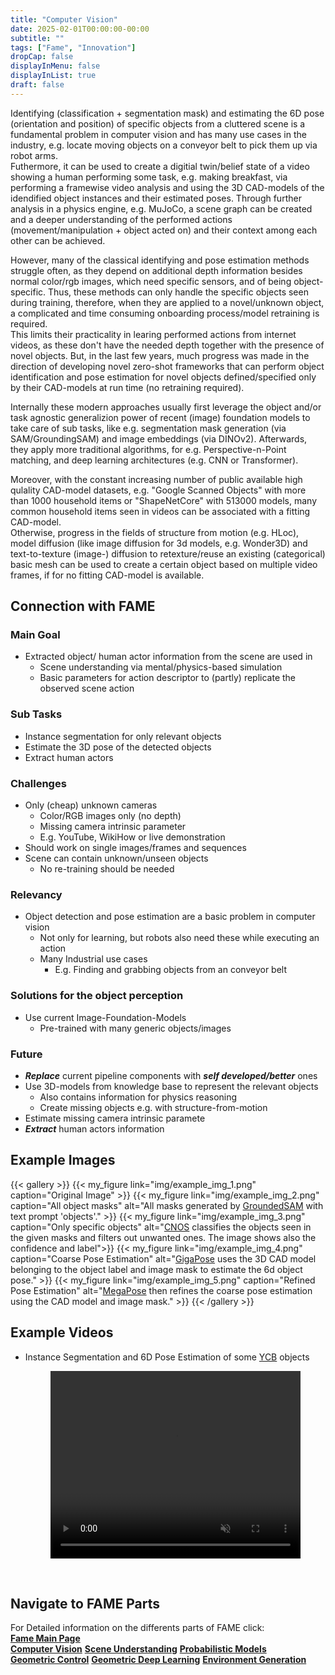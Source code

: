 ```yaml
---
title: "Computer Vision"
date: 2025-02-01T00:00:00-00:00
subtitle: ""
tags: ["Fame", "Innovation"]
dropCap: false
displayInMenu: false
displayInList: true
draft: false
---
```


Identifying (classification + segmentation mask) and estimating the 6D pose (orientation and position) of specific objects from a cluttered scene is a fundamental problem in computer vision and has many use cases in the industry, e.g. locate moving objects on a conveyor belt to pick them up via robot arms.\
Futhermore, it can be used to create a digitial twin/belief state of a video showing a human performing some task, e.g. making breakfast, via performing a framewise video analysis and using the 3D CAD-models of the idendified object instances and their estimated poses.
Through further analysis in a physics engine, e.g. MuJoCo, a scene graph can be created and a deeper understanding of the performed actions (movement/manipulation + object acted on) and their context among each other can be achieved.

However, many of the classical identifying and pose estimation methods struggle often, as they depend on additional depth information besides normal color/rgb images, which need specific sensors, and of being object-specific. Thus, these methods can only handle the specific objects seen during training, therefore, when they are applied to a novel/unknown object, a complicated and time consuming onboarding process/model retraining is required.\
This limits their practicality in learing performed actions from internet videos, as these don't have the needed depth together with the presence of novel objects.
But, in the last few years, much progress was made in the direction of developing novel zero-shot frameworks that can perform object identification and pose estimation for novel objects defined/specified only by their CAD-models at run time (no retraining required).

Internally these modern approaches usually first leverage the object and/or task agnostic generalizion power of recent (image) foundation models to take care of sub tasks, like e.g. segmentation mask generation (via SAM/GroundingSAM) and image embeddings (via DINOv2).
Afterwards, they apply more traditional algorithms, for e.g. Perspective-n-Point matching, and deep learning architectures (e.g. CNN or Transformer).

Moreover, with the constant increasing number of public available high qulality CAD-model datasets, e.g. "Google Scanned Objects" with more than 1000 household items or "ShapeNetCore" with 513000 models, many common household items seen in videos can be associated with a fitting CAD-model.\
Otherwise, progress in the fields of structure from motion (e.g. HLoc), model diffusion (like image diffusion for 3d models, e.g. Wonder3D) and text-to-texture (image-) diffusion to retexture/reuse an existing (categorical) basic mesh can be used to create  a certain object based on multiple video frames, if for no fitting CAD-model is available.

## Connection with FAME

### Main Goal

- Extracted object/ human actor information from the scene are used in
  - Scene understanding via mental/physics-based simulation
  - Basic parameters for action descriptor to (partly) replicate the observed scene action


### Sub Tasks

- Instance segmentation for only relevant objects
- Estimate the 3D pose of the detected objects
- Extract human actors


### Challenges

- Only (cheap) unknown cameras
  - Color/RGB images only (no depth)
  - Missing camera intrinsic parameter
  - E.g. YouTube, WikiHow or live demonstration
- Should work on single images/frames and sequences
- Scene can contain unknown/unseen objects
  - No re-training should be needed


### Relevancy

- Object detection and pose estimation are a basic problem in computer vision
  - Not only for learning, but robots also need these while executing an action
  - Many Industrial use cases
    - E.g. Finding and grabbing objects from an conveyor belt


### Solutions for the object perception

- Use current Image-Foundation-Models
  - Pre-trained with many generic objects/images


### Future

- ***Replace*** current pipeline components with ***self developed/better*** ones
- Use 3D-models from knowledge base to represent the relevant objects
  - Also contains information for physics reasoning
  - Create missing objects e.g. with structure-from-motion
- Estimate missing camera intrinsic paramete
- ***Extract*** human actors information


## Example Images

{{< gallery >}}
  {{< my_figure link="img/example_img_1.png" caption="Original Image" >}}
  {{< my_figure link="img/example_img_2.png" caption="All object masks" alt="All masks generated by <a target='_blank' href='https://arxiv.org/abs/2401.14159'>GroundedSAM</a> with text prompt 'objects'." >}}
  {{< my_figure link="img/example_img_3.png" caption="Only specific objects" alt="<a target='_blank' href='https://nv-nguyen.github.io/cnos/'>CNOS</a> classifies the objects seen in the given masks and filters out unwanted ones. The image shows also the confidence and label">}}
  {{< my_figure link="img/example_img_4.png" caption="Coarse Pose Estimation" alt="<a target='_blank' href='https://nv-nguyen.github.io/gigapose/'>GigaPose</a> uses the 3D CAD model belonging to the object label and image mask to estimate the 6d object pose." >}}
  {{< my_figure link="img/example_img_5.png" caption="Refined Pose Estimation" alt="<a target='_blank' href='https://megapose6d.github.io/'>MegaPose</a> then refines the coarse pose estimation using the CAD model and image mask." >}}
{{< /gallery >}}


## Example Videos

- Instance Segmentation and 6D Pose Estimation of some <a target="_blank" href="https://www.ycbbenchmarks.com/">YCB</a> objects
  <figure class="video_container">
    <video width="100%" height="300" loop muted controls>
      <source src="6dposes_grab.mp4" type="video/mp4">
      Your browser does not support the video tag.
    </video>
  </figure>
<br>


## Navigate to FAME Parts

<div>
  For Detailed information on the differents parts of FAME click:<br>
  <div class="btn-group" style="width:100%">
    <a class="btn btn-primary" style="width:100%;" target="_blank" href="../"><b>Fame Main Page</b></a>
  </div>
  <div class="btn-group" style="width:100%">
    <a class="btn btn-success" style="width:33.3%;" target="_blank" href="../pose6d"><b>Computer Vision</b></a>
    <a class="btn btn-success" style="width:33.3%;" target="_blank" href="../action_segmentation"><b>Scene Understanding</b></a>
    <a class="btn btn-success" style="width:33.3%;" target="_blank" href="../prob_learning"><b>Probabilistic Models</b></a>
  </div>
  <div class="btn-group" style="width:100%">
    <a class="btn btn-success" style="width:33.3%;" target="_blank" href="../motion_control"><b>Geometric Control</b></a>
    <a class="btn btn-success" style="width:33.3%;" target="_blank" href="../geometric_learning"><b>Geometric Deep Learning</b></a>
    <a class="btn btn-success" style="width:33.3%;" target="_blank" href="../enviroment"><b>Environment Generation</b></a>
  </div>
</div>
<br>




